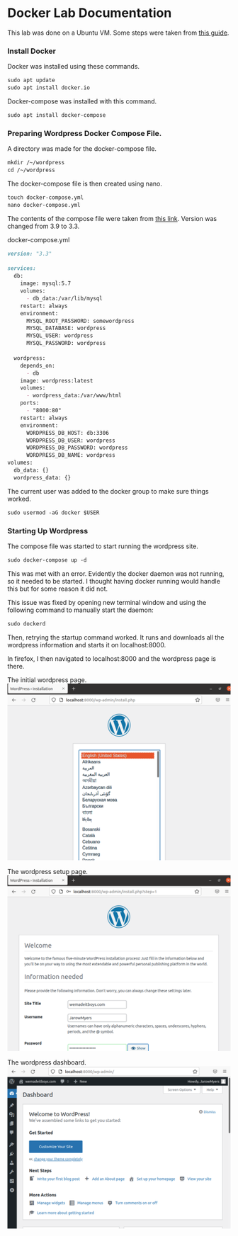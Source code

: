 # Docker Lab Documentation

This lab was done on a Ubuntu VM. Some steps were taken from [this guide](https://www.hostinger.com/tutorials/run-docker-wordpress).

### Install Docker

Docker was installed using these commands.
```markdown
sudo apt update
sudo apt install docker.io
```
Docker-compose was installed with this command.
```markdown
sudo apt install docker-compose
```

### Preparing Wordpress Docker Compose File.
A directory was made for the docker-compose file.
```markdown
mkdir /~/wordpress
cd /~/wordpress
```
The docker-compose file is then created using nano.
```markdown
touch docker-compose.yml
nano docker-compose.yml
```
The contents of the compose file were taken from [this link](https://docs.docker.com/samples/wordpress/). Version was changed from 3.9 to 3.3.

docker-compose.yml
```markdown
version: "3.3"
    
services:
  db:
    image: mysql:5.7
    volumes:
      - db_data:/var/lib/mysql
    restart: always
    environment:
      MYSQL_ROOT_PASSWORD: somewordpress
      MYSQL_DATABASE: wordpress
      MYSQL_USER: wordpress
      MYSQL_PASSWORD: wordpress
    
  wordpress:
    depends_on:
      - db
    image: wordpress:latest
    volumes:
      - wordpress_data:/var/www/html
    ports:
      - "8000:80"
    restart: always
    environment:
      WORDPRESS_DB_HOST: db:3306
      WORDPRESS_DB_USER: wordpress
      WORDPRESS_DB_PASSWORD: wordpress
      WORDPRESS_DB_NAME: wordpress
volumes:
  db_data: {}
  wordpress_data: {}
```

The current user was added to the docker group to make sure things worked.
```markdown
sudo usermod -aG docker $USER
```

### Starting Up Wordpress
The compose file was started to start running the wordpress site.
```markdown
sudo docker-compose up -d
```
This was met with an error. Evidently the docker daemon was not running, so it needed to be started. I thought having docker running would handle this but for some reason it did not.

This issue was fixed by opening new terminal window and using the following command to manually start the daemon:
```markdown
sudo dockerd
```
Then, retrying the startup command worked. It runs and downloads all the wordpress information and starts it on localhost:8000.

In firefox, I then navigated to localhost:8000 and the wordpress page is there.

The initial wordpress page.
![The initial wordpress page.](/images/initialimage.png)

The wordpress setup page.
![The wordpress setup page.](/images/setuppage.png)

The wordpress dashboard.
![The wordpress dashboard.](/images/wordpressdashboard.png)
